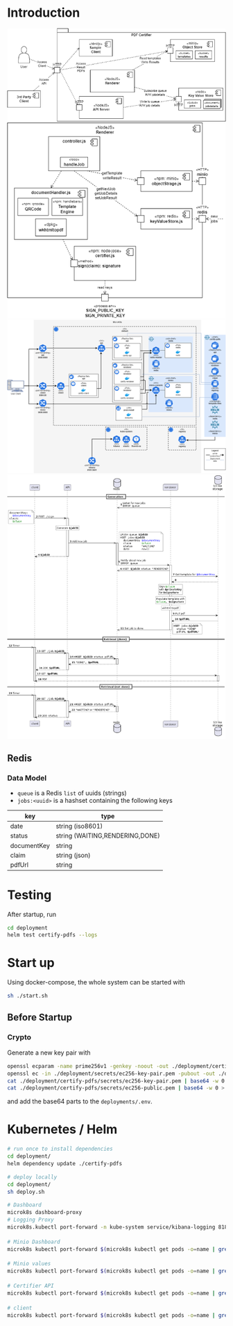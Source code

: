 # Introduction

![Box View L1 Whitebox](doc/box-view-L1-whitebox.drawio.png "L1 Whitebox")
![Box View L2 Renderer](doc/box-view-L2-renderer.drawio.png "L2 Renderer")
![Deployment](doc/deployment.drawio.png "Deployment")
![Runtime Signing](doc/runtime-signing.png "Runtime Signing")

## Redis

### Data Model

* `queue` is a Redis `list` of uuids (strings)
* `jobs:<uuid>` is a hashset containing the following keys

|     key     |              type               |
| ----------- | ------------------------------- |
| date        | string (iso8601)                |
| status      | string (WAITING,RENDERING,DONE) |
| documentKey | string                          |
| claim       | string (json)                   |
| pdfUrl      | string                          |
# Testing
After startup, run
```sh
cd deployment
helm test certify-pdfs --logs
```

# Start up
Using docker-compose, the whole system can be started with 

```sh
sh ./start.sh
```

## Before Startup
### Crypto
Generate a new key pair with 

```sh
openssl ecparam -name prime256v1 -genkey -noout -out ./deployment/certify-pdfs/secrets/ec256-key-pair.pem
openssl ec -in ./deployment/secrets/ec256-key-pair.pem -pubout -out ./deployment/certify-pdfs/secrets/ec256-public.pem
cat ./deployment/certify-pdfs/secrets/ec256-key-pair.pem | base64 -w 0 > ./deployment/certify-pdfs/secrets/ec256-key-pair.pem.base64
cat ./deployment/certify-pdfs/secrets/ec256-public.pem | base64 -w 0 > ./deployment/certify-pdfs/secrets/ec256-public.pem.base64
```
and add the base64 parts to the `deployments/.env`.


# Kubernetes / Helm

```sh
# run once to install dependencies
cd deployment/
helm dependency update ./certify-pdfs
```

```sh
# deploy locally
cd deployment/
sh deploy.sh
```

```sh
# Dashboard
microk8s dashboard-proxy
# Logging Proxy
microk8s.kubectl port-forward -n kube-system service/kibana-logging 8181:5601

# Minio Dashboard
microk8s kubectl port-forward $(microk8s kubectl get pods -o=name | grep certify-pdfs-minio-[^p]) 9001:9001

# Minio values
microk8s kubectl port-forward $(microk8s kubectl get pods -o=name | grep certify-pdfs-minio-[^p]) 9000:9000

# Certifier API
microk8s kubectl port-forward $(microk8s kubectl get pods -o=name | grep certify-pdfs-api ) 8080:8080

# client
microk8s kubectl port-forward $(microk8s kubectl get pods -o=name | grep cI think I ertify-pdfs-client ) 8084:80
```